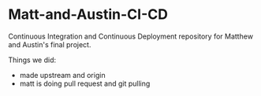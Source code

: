 # Matt-and-Austin-CI-CD
Continuous Integration and Continuous Deployment repository for Matthew and Austin's final project.

Things we did:
- made upstream and origin
- matt is doing pull request and git pulling
